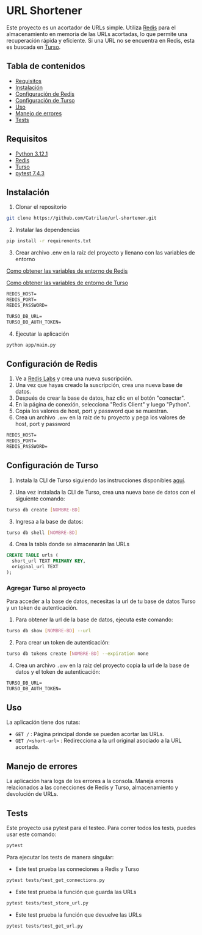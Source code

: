 # URL Shortener

Este proyecto es un acortador de URLs simple. Utiliza [Redis](https://redis.io/) para el almacenamiento en memoria de las URLs acortadas,
lo que permite una recuperación rápida y eficiente. Si una URL no se encuentra en Redis, esta es buscada en [Turso](https://turso.tech/).

## Tabla de contenidos

- [Requisitos](#requisitos)
- [Instalación](#instalación)
- [Configuración de Redis](#configuración-de-redis)
- [Configuración de Turso](#configuración-de-turso)
- [Uso](#uso)
- [Manejo de errores](#manejo-de-errores)
- [Tests](#tests)

## Requisitos

- [Python 3.12.1](https://www.python.org/)
- [Redis](https://redis.io/)
- [Turso](https://turso.tech/)
- [pytest 7.4.3](https://pytest.org/)

## Instalación

1. Clonar el repositorio

```sh
git clone https://github.com/Catrilao/url-shortener.git
```

2. Instalar las dependencias

```sh
pip install -r requirements.txt
```

3. Crear archivo .env en la raíz del proyecto y llenano con las variables de entorno

[Como obtener las variables de entorno de Redis](#configuración-de-redis)

[Como obtener las variables de entorno de Turso](#configuración-de-turso)

```txt
REDIS_HOST=
REDIS_PORT=
REDIS_PASSWORD=

TURSO_DB_URL=
TURSO_DB_AUTH_TOKEN=
```

4. Ejecutar la aplicación

```sh
python app/main.py
```

## Configuración de Redis

1. Ve a [Redis Labs](https://app.redislabs.com/#/subscriptions/) y crea una nueva suscripción.
2. Una vez que hayas creado la suscripción, crea una nueva base de datos.
3. Después de crear la base de datos, haz clic en el botón "conectar".
4. En la página de conexión, selecciona "Redis Client" y luego "Python".
5. Copia los valores de host, port y password que se muestran.
6. Crea un archivo `.env` en la raíz de tu proyecto y pega los valores de host, port y password

```txt
REDIS_HOST=
REDIS_PORT=
REDIS_PASSWORD=
```

## Configuración de Turso

1. Instala la CLI de Turso siguiendo las instrucciones disponibles [aquí](https://docs.turso.tech/reference/turso-cli#installation).

2. Una vez instalada la CLI de Turso, crea una nueva base de datos con el siguiente comando:

```sh
turso db create [NOMBRE-BD]
```

3. Ingresa a la base de datos:

```sh
turso db shell [NOMBRE-BD]
```

4. Crea la tabla donde se almacenarán las URLs

```sql
CREATE TABLE urls (
  short_url TEXT PRIMARY KEY,
  original_url TEXT
);
``` 

### Agregar Turso al proyecto

Para acceder a la base de datos, necesitas la url de tu base de datos Turso y un token de autenticación.

1. Para obtener la url de la base de datos, ejecuta este comando:

```sh
turso db show [NOMBRE-BD] --url
```

2. Para crear un token de autenticación:
```sh
turso db tokens create [NOMBRE-BD] --expiration none
```

4. Crea un archivo `.env` en la raíz del proyecto copia la url de la base de datos y el token de autenticación:

```txt
TURSO_DB_URL=
TURSO_DB_AUTH_TOKEN=
```


## Uso

La aplicación tiene dos rutas:

- `GET /` : Página principal donde se pueden acortar las URLs.
- `GET /<short-url>` : Redirecciona a la url original asociado a la URL acortada.

## Manejo de errores

La aplicación hara logs de los errores a la consola. Maneja errores relacionados a las conecciones de Redis y Turso, almacenamiento y devolución de URLs.

## Tests

Este proyecto usa pytest para el testeo. Para correr todos los tests, puedes usar este comando:

```sh
pytest
```

Para ejecutar los tests de manera singular:
  
- Este test prueba las conneciones a Redis y Turso
```sh
pytest tests/test_get_connections.py
```

- Este test prueba la función que guarda las URLs
```sh
pytest tests/test_store_url.py
```

- Este test prueba la función que devuelve las URLs
```sh
pytest tests/test_get_url.py
  ```
